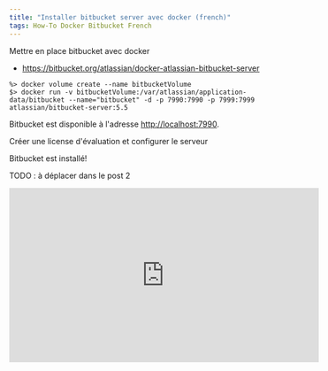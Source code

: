 ```yaml
---
title: "Installer bitbucket server avec docker (french)"
tags: How-To Docker Bitbucket French
---
```

Mettre en place bitbucket avec docker

* https://bitbucket.org/atlassian/docker-atlassian-bitbucket-server

```
%> docker volume create --name bitbucketVolume
$> docker run -v bitbucketVolume:/var/atlassian/application-data/bitbucket --name="bitbucket" -d -p 7990:7990 -p 7999:7999 atlassian/bitbucket-server:5.5
```

Bitbucket est disponible à l'adresse [http://localhost:7990](http://localhost:7990).

Créer une license d'évaluation et configurer le serveur

Bitbucket est installé!

TODO : à déplacer dans le post 2
<iframe width="560" height="315" src="https://www.youtube.com/embed/k_fVlU1FwP4?cc_load_policy=1&hl=fr&rel=0&version=3&cc_lang_pref=fr" frameborder="0" allow="autoplay; encrypted-media" allowfullscreen></iframe>
